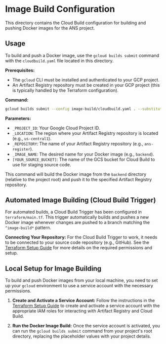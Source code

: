 # Image Build Configuration

This directory contains the Cloud Build configuration for building and pushing Docker images for the ANS project.

## Usage

To build and push a Docker image, use the `gcloud builds submit` command with the `cloudbuild.yaml` file located in this directory.

**Prerequisites:**

*   The `gcloud` CLI must be installed and authenticated to your GCP project.
*   An Artifact Registry repository must be created in your GCP project (this is typically handled by the Terraform configuration).

**Command:**

```bash
gcloud builds submit --config image-build/cloudbuild.yaml . --substitutions=_PROJECT_ID=[YOUR_PROJECT_ID],_LOCATION=[YOUR_ARTIFACT_REGISTRY_REGION],_REPOSITORY=[YOUR_ARTIFACT_REGISTRY_REPO],_IMAGE_NAME=[YOUR_IMAGE_NAME] --gcs-source-staging-dir=gs://[YOUR_SOURCE_BUCKET]/source
```

**Parameters:**

*   `_PROJECT_ID`: Your Google Cloud Project ID.
*   `_LOCATION`: The region where your Artifact Registry repository is located (e.g., `us-central1`).
*   `_REPOSITORY`: The name of your Artifact Registry repository (e.g., `ans-register`).
*   `_IMAGE_NAME`: The desired name for your Docker image (e.g., `backend`).
*   `[YOUR_SOURCE_BUCKET]`: The name of the GCS bucket for Cloud Build to use for staging source code.

This command will build the Docker image from the `backend` directory (relative to the project root) and push it to the specified Artifact Registry repository.

## Automated Image Building (Cloud Build Trigger)

For automated builds, a Cloud Build Trigger has been configured in `terraform/main.tf`.
This trigger automatically builds and pushes a new Docker image whenever changes are pushed to a branch matching the `^image-build*` pattern.

**Connecting Your Repository:**
For the Cloud Build Trigger to work, it needs to be connected to your source code repository (e.g., GitHub). See the [Terraform Setup Guide](./terraform/README.md) for more details on the required permissions and setup.

## Local Setup for Image Building

To build and push Docker images from your local machine, you need to set up your `gcloud` environment to use a service account with the necessary permissions.

1.  **Create and Activate a Service Account:**
    Follow the instructions in the [Terraform Setup Guide](./terraform/README.md) to create and activate a service account with the appropriate IAM roles for interacting with Artifact Registry and Cloud Build.

2.  **Run the Docker Image Build:**
    Once the service account is activated, you can run the `gcloud builds submit` command from your project's root directory, replacing the placeholder values with your project details.